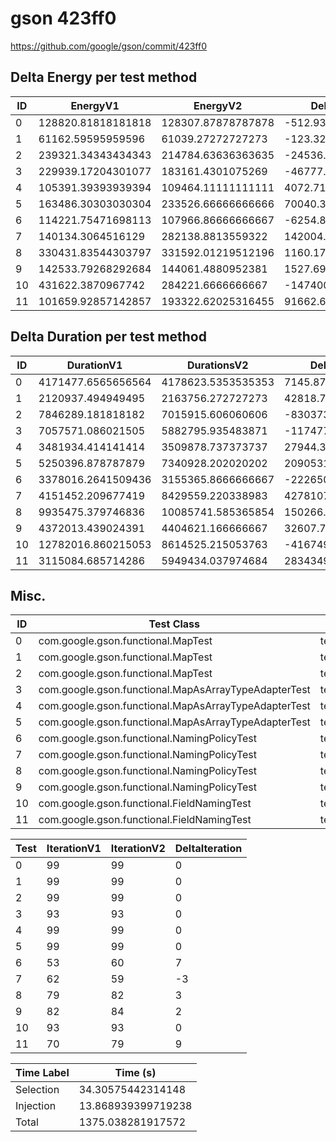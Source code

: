 # gson 423ff0


https://github.com/google/gson/commit/423ff0



## Delta Energy per test method


| ID | EnergyV1 | EnergyV2 | DeltaEnergy | σV1 | σV2 |
| --- | --- | --- | --- | --- | --- |
| 0 | 128820.81818181818 | 128307.87878787878 | -512.9393939393922 | 29804.56592617564 | 51922.561239038194 |
| 1 | 61162.59595959596 | 61039.27272727273 | -123.3232323232296 | 34291.85832250111 | 47301.84421476122 |
| 2 | 239321.34343434343 | 214784.63636363635 | -24536.70707070708 | 84574.15212056432 | 84302.97935716169 |
| 3 | 229939.17204301077 | 183161.4301075269 | -46777.74193548388 | 432480.94175881793 | 359236.9266224267 |
| 4 | 105391.39393939394 | 109464.11111111111 | 4072.717171717173 | 183429.4910981922 | 176540.75642659553 |
| 5 | 163486.30303030304 | 233526.66666666666 | 70040.36363636362 | 330770.40926983545 | 410988.49066007993 |
| 6 | 114221.75471698113 | 107966.86666666667 | -6254.888050314461 | 67238.14278184039 | 72800.91134536405 |
| 7 | 140134.3064516129 | 282138.8813559322 | 142004.5749043193 | 269834.98006742325 | 439636.5069499523 |
| 8 | 330431.83544303797 | 331592.01219512196 | 1160.176752083993 | 442879.46105516935 | 447104.5646330614 |
| 9 | 142533.79268292684 | 144061.4880952381 | 1527.6954123112664 | 63808.48186618121 | 65344.17514910204 |
| 10 | 431622.3870967742 | 284221.6666666667 | -147400.7204301075 | 556962.2333259989 | 448798.56083024305 |
| 11 | 101659.92857142857 | 193322.62025316455 | 91662.69168173599 | 258473.85688693778 | 408383.7753423158 |

## Delta Duration per test method


| ID | DurationV1 | DurationsV2 | DeltaDuration |
| --- | --- | --- | --- |
| 0 | 4171477.6565656564 | 4178623.5353535353 | 7145.878787878901 |
| 1 | 2120937.494949495 | 2163756.272727273 | 42818.777777777985 |
| 2 | 7846289.181818182 | 7015915.606060606 | -830373.5757575752 |
| 3 | 7057571.086021505 | 5882795.935483871 | -1174775.1505376343 |
| 4 | 3481934.414141414 | 3509878.737373737 | 27944.32323232293 |
| 5 | 5250396.878787879 | 7340928.202020202 | 2090531.323232323 |
| 6 | 3378016.2641509436 | 3155365.8666666667 | -222650.3974842769 |
| 7 | 4151452.209677419 | 8429559.220338983 | 4278107.010661565 |
| 8 | 9935475.379746836 | 10085741.585365854 | 150266.20561901852 |
| 9 | 4372013.439024391 | 4404621.166666667 | 32607.727642276324 |
| 10 | 12782016.860215053 | 8614525.215053763 | -4167491.6451612897 |
| 11 | 3115084.685714286 | 5949434.037974684 | 2834349.3522603977 |

## Misc.

| ID | Test Class | Test Method |
| --- | --- | --- |
| 0 | com.google.gson.functional.MapTest | testInterfaceTypeMapWithSerializer |
| 1 | com.google.gson.functional.MapTest | testGeneralMapField |
| 2 | com.google.gson.functional.MapTest | testInterfaceTypeMap |
| 3 | com.google.gson.functional.MapAsArrayTypeAdapterTest | testMultipleEnableComplexKeyRegistrationHasNoEffect |
| 4 | com.google.gson.functional.MapAsArrayTypeAdapterTest | testSerializeComplexMapWithTypeAdapter |
| 5 | com.google.gson.functional.MapAsArrayTypeAdapterTest | testMapWithTypeVariableSerialization |
| 6 | com.google.gson.functional.NamingPolicyTest | testGsonWithUpperCamelCaseSpacesPolicyDeserialiation |
| 7 | com.google.gson.functional.NamingPolicyTest | testGsonWithUpperCamelCaseSpacesPolicySerialiation |
| 8 | com.google.gson.functional.NamingPolicyTest | testGsonWithNonDefaultFieldNamingPolicySerialization |
| 9 | com.google.gson.functional.NamingPolicyTest | testGsonWithNonDefaultFieldNamingPolicyDeserialiation |
| 10 | com.google.gson.functional.FieldNamingTest | testUpperCamelCase |
| 11 | com.google.gson.functional.FieldNamingTest | testUpperCamelCaseWithSpaces |




| Test | IterationV1 | IterationV2 | DeltaIteration |
| --- | --- | --- | --- |
| 0 | 99 | 99 | 0 |
| 1 | 99 | 99 | 0 |
| 2 | 99 | 99 | 0 |
| 3 | 93 | 93 | 0 |
| 4 | 99 | 99 | 0 |
| 5 | 99 | 99 | 0 |
| 6 | 53 | 60 | 7 |
| 7 | 62 | 59 | -3 |
| 8 | 79 | 82 | 3 |
| 9 | 82 | 84 | 2 |
| 10 | 93 | 93 | 0 |
| 11 | 70 | 79 | 9 |



| Time Label | Time (s) |
| --- | --- |
| Selection | 34.30575442314148 |
| Injection | 13.868939399719238 |
| Total | 1375.038281917572 |


